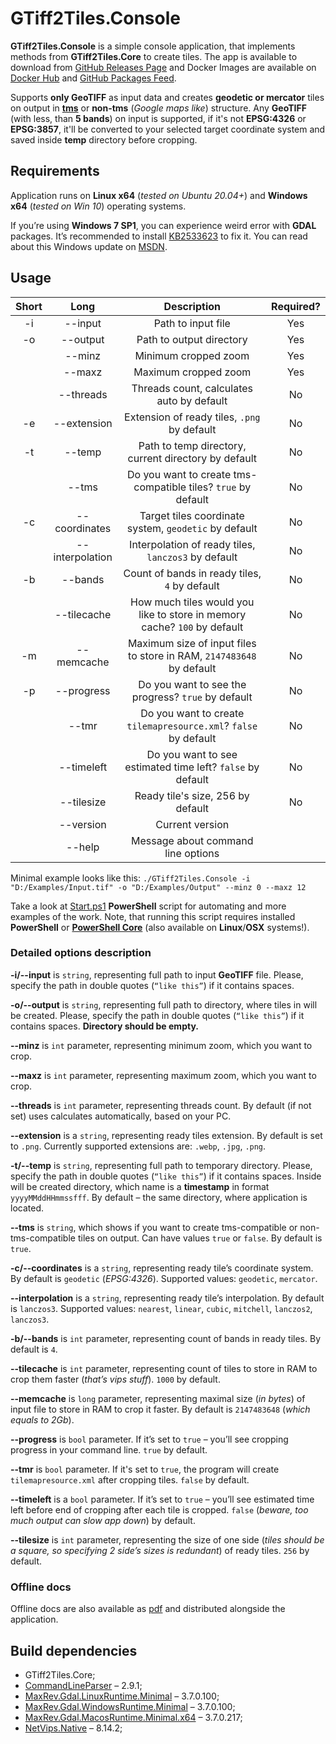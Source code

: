 # GTiff2Tiles.Console

**GTiff2Tiles.Console** is a simple console application, that implements methods from **GTiff2Tiles.Core** to create tiles. The app is available to download from [GitHub Releases Page](https://github.com/Gigas002/GTiff2Tiles/releases) and Docker Images are available on [Docker Hub](https://hub.docker.com/r/gigas002/gtiff2tiles-console) and [GitHub Packages Feed](https://github.com/Gigas002/GTiff2Tiles/packages).

Supports **only GeoTIFF** as input data and creates **geodetic or mercator** tiles on output in **[tms](https://wiki.osgeo.org/wiki/Tile_Map_Service_Specification)** or **non-tms** (*Google maps like*) structure.
Any **GeoTIFF** (with less, than **5 bands**) on input is supported, if it's not **EPSG:4326** or **EPSG:3857**, it'll be converted to your selected target coordinate system and saved inside **temp** directory before cropping.

## Requirements

Application runs on **Linux x64** (*tested on Ubuntu 20.04+*) and **Windows x64** (*tested on Win 10*) operating systems.

If you’re using **Windows 7 SP1**, you can experience weird error with **GDAL** packages. It’s recommended to install [KB2533623](https://www.microsoft.com/en-us/download/details.aspx?id=26764) to fix it. You can read about this Windows update on [MSDN](https://support.microsoft.com/en-us/help/2533623/microsoft-security-advisory-insecure-library-loading-could-allow-remot).

## Usage

| Short |      Long       |                         Description                          | Required? |
| :---: | :-------------: | :----------------------------------------------------------: | :-------: |
|  -i   |     --input     |                      Path to input file                      |    Yes    |
|  -o   |    --output     |                   Path to output directory                   |    Yes    |
|       |     --minz      |                     Minimum cropped zoom                     |    Yes    |
|       |     --maxz      |                     Maximum cropped zoom                     |    Yes    |
|       |    --threads    |          Threads count, calculates auto by default           |    No     |
|  -e   |   --extension   |         Extension of ready tiles, `.png` by default          |    No     |
|  -t   |     --temp      |     Path to temp directory, current directory by default     |    No     |
|       |      --tms      | Do you want to create tms-compatible tiles? `true` by default |    No     |
|  -c   |  --coordinates  |    Target tiles coordinate system, `geodetic` by default     |    No     |
|       | --interpolation |     Interpolation of ready tiles, `lanczos3` by default      |    No     |
|  -b   |     --bands     |        Count of bands in ready tiles, `4` by default         |    No     |
|       |   --tilecache   | How much tiles would you like to store in memory cache? `100` by default |    No     |
|  -m   |   --memcache    | Maximum size of input files to store in RAM, `2147483648` by default |    No     |
|  -p   |   --progress    |      Do you want to see the progress? `true` by default      |    No     |
|       |      --tmr      | Do you want to create `tilemapresource.xml`? `false` by default |    No     |
|       |   --timeleft    |  Do you want to see estimated time left? `false` by default  |    No     |
|       |   --tilesize    |              Ready tile's size, 256 by default               |    No     |
|       |    --version    |                       Current version                        |           |
|       |     --help      |              Message about command line options              |           |

Minimal example looks like this: `./GTiff2Tiles.Console -i "D:/Examples/Input.tif" -o "D:/Examples/Output" --minz 0 --maxz 12`

Take a look at [Start.ps1](https://github.com/Gigas002/GTiff2Tiles/blob/master/GTiff2Tiles.Console/Start.ps1) **PowerShell** script for automating and more examples of the work. Note, that running this script requires installed **PowerShell** or **[PowerShell Core](https://github.com/PowerShell/PowerShell)** (also available on **Linux**/**OSX** systems!).

### Detailed options description

**-i/--input** is `string`, representing full path to input **GeoTIFF** file. Please, specify the path in double quotes (`“like this”`) if it contains spaces.

**-o/--output** is `string`, representing full path to directory, where tiles in will be created. Please, specify the path in double quotes (`“like this”`) if it contains spaces. **Directory should be empty.**

**--minz** is `int` parameter, representing minimum zoom, which you want to crop.

**--maxz** is `int` parameter, representing maximum zoom, which you want to crop.

**--threads** is `int` parameter, representing threads count. By default (if not set) uses calculates automatically, based on your PC.

**--extension** is a `string`, representing ready tiles extension. By default is set to `.png`. Currently supported extensions are: `.webp`, `.jpg`, `.png`.

**-t/--temp** is `string`, representing full path to temporary directory. Please, specify the path in double quotes (`“like this”`) if it contains spaces. Inside will be created directory, which name is a **timestamp** in format `yyyyMMddHHmmssfff`. By default – the same directory, where application is located.

**--tms** is `string`, which shows if you want to create tms-compatible or non-tms-compatible tiles on output. Can have values `true` or `false`. By default is `true`.

**-c/--coordinates** is a `string`, representing ready tile’s coordinate system. By default is `geodetic` (*EPSG:4326*). Supported values: `geodetic`, `mercator`.

**--interpolation** is a `string`, representing ready tile’s interpolation. By default is `lanczos3`. Supported values: `nearest`, `linear`, `cubic`, `mitchell`, `lanczos2`, `lanczos3`.

**-b/--bands** is `int` parameter, representing count of bands in ready tiles. By default is `4`.

**--tilecache** is `int` parameter, representing count of tiles to store in RAM to crop them faster (*that’s vips stuff*). `1000` by default.

**--memcache** is `long` parameter, representing maximal size (*in bytes*) of input file to store in RAM to crop it faster. By default is `2147483648` (*which equals to 2Gb*).

**--progress** is `bool` parameter. If it’s set to `true` – you’ll see cropping progress in your command line. `true` by default.

**--tmr** is `bool` parameter. If it's set to `true`, the program will create `tilemapresource.xml` after cropping tiles. `false` by default.

**--timeleft** is a `bool` parameter. If it’s set to `true` – you’ll see estimated time left before end of cropping after each tile is cropped. `false` (*beware, too much output can slow app down*) by default.

**--tilesize** is `int` parameter, representing the size of one side (*tiles should be a square, so specifying 2 side’s sizes is redundant*) of ready tiles. `256` by default.

### Offline docs

Offline docs are also available as [pdf](https://github.com/Gigas002/GTiff2Tiles/blob/master/GTiff2Tiles.Console/console-index.pdf) and distributed alongside the application.

## Build dependencies

- GTiff2Tiles.Core;
- [CommandLineParser](https://www.nuget.org/packages/CommandLineParser/) – 2.9.1;
- [MaxRev.Gdal.LinuxRuntime.Minimal](https://www.nuget.org/packages/MaxRev.Gdal.LinuxRuntime.Minimal/) – 3.7.0.100;
- [MaxRev.Gdal.WindowsRuntime.Minimal](https://www.nuget.org/packages/MaxRev.Gdal.WindowsRuntime.Minimal/) – 3.7.0.100;
- [MaxRev.Gdal.MacosRuntime.Minimal.x64](https://www.nuget.org/packages/MaxRev.Gdal.MacosRuntime.Minimal.x64/) – 3.7.0.217;
- [NetVips.Native](https://www.nuget.org/packages/NetVips.Native.win-x64) – 8.14.2;
